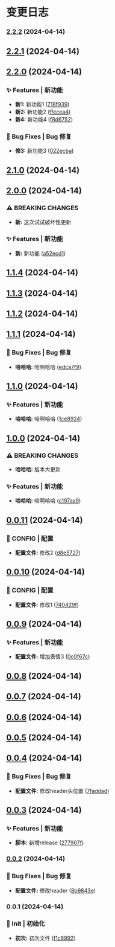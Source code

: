 # 变更日志
### [2.2.2](https://github.com/marioliu2001/test-version/compare/v2.2.1...v2.2.2) (2024-04-14)

## [2.2.1](https://github.com/marioliu2001/test-version/compare/v2.2.0...v2.2.1) (2024-04-14)

## [2.2.0](https://github.com/marioliu2001/test-version/compare/v2.1.0...v2.2.0) (2024-04-14)


### ✨ Features | 新功能

* **新1:** 新功能1 ([718f939](https://github.com/marioliu2001/test-version/commit/718f939e3530cd39e8e7c704b9c7658a7cb69f15))
* **新2:** 新功能2 ([ffecea4](https://github.com/marioliu2001/test-version/commit/ffecea43e2c9cdc3eae8d8c8ea9b8c3f6e9891d3))
* **新4:** 新功能4 ([f8d6752](https://github.com/marioliu2001/test-version/commit/f8d6752bd5e1b42f6da9db101b4133081d2e75e9))


### 🐛 Bug Fixes | Bug 修复

* **修3:** 新功能3 ([022ecba](https://github.com/marioliu2001/test-version/commit/022ecba58e6a72a3f499040eb6560e4663827047))

## [2.1.0](https://github.com/marioliu2001/test-version/compare/v2.0.0...v2.1.0) (2024-04-14)

## [2.0.0](https://github.com/marioliu2001/test-version/compare/v1.1.4...v2.0.0) (2024-04-14)


### ⚠ BREAKING CHANGES

* **新:** 这次试试破坏性更新

### ✨ Features | 新功能

* **新:** 新功能 ([a52ecd1](https://github.com/marioliu2001/test-version/commit/a52ecd1b003e035ef1d4520762ef7bfae4e34a9e))

## [1.1.4](https://github.com/marioliu2001/test-version/compare/v1.1.2...v1.1.4) (2024-04-14)

## [1.1.3](https://github.com/marioliu2001/test-version/compare/v1.1.2...v1.1.3) (2024-04-14)

## [1.1.2](https://github.com/marioliu2001/test-version/compare/v1.1.1...v1.1.2) (2024-04-14)

## [1.1.1](https://github.com/marioliu2001/test-version/compare/v1.1.0...v1.1.1) (2024-04-14)


### 🐛 Bug Fixes | Bug 修复

* **哈哈哈:** 哈啊哈哈 ([edca7f9](https://github.com/marioliu2001/test-version/commit/edca7f9e7cc77e0ebdbc0e0bce639d97eaa1b125))

## [1.1.0](https://github.com/marioliu2001/test-version/compare/v1.0.0...v1.1.0) (2024-04-14)


### ✨ Features | 新功能

* **哈哈哈:** 哈啊哈哈 ([1ce8924](https://github.com/marioliu2001/test-version/commit/1ce8924e199775330744ea82e95ac679a0c1e7f4))

## [1.0.0](https://github.com/marioliu2001/test-version/compare/v0.0.11...v1.0.0) (2024-04-14)


### ⚠ BREAKING CHANGES

* **哈哈哈:** 版本大更新

### ✨ Features | 新功能

* **哈哈哈:** 哈啊哈哈 ([c197aa9](https://github.com/marioliu2001/test-version/commit/c197aa9560eda2049d143cf80a50aacfeec89caf))

## [0.0.11](https://github.com/marioliu2001/test-version/compare/v0.0.10...v0.0.11) (2024-04-14)


### 🔨 CONFIG | 配置

* **配置文件:** 修改2 ([d8e5727](https://github.com/marioliu2001/test-version/commit/d8e5727743b17efd4203792f13fff581652abd77))

## [0.0.10](https://github.com/marioliu2001/test-version/compare/v0.0.9...v0.0.10) (2024-04-14)


### 🔨 CONFIG | 配置

* **配置文件:** 修改1 ([740429f](https://github.com/marioliu2001/test-version/commit/740429f9017bf24faba3d12b9d42a45f02dd2701))

## [0.0.9](https://github.com/marioliu2001/test-version/compare/v0.0.8...v0.0.9) (2024-04-14)


### ✨ Features | 新功能

* **配置文件:** 增加表情3 ([0c0f67c](https://github.com/marioliu2001/test-version/commit/0c0f67c086707e9ffba6169b4ff82c3b575a8d8d))

## [0.0.8](https://github.com/marioliu2001/test-version/compare/v0.0.7...v0.0.8) (2024-04-14)

## [0.0.7](https://github.com/marioliu2001/test-version/compare/v0.0.6...v0.0.7) (2024-04-14)

## [0.0.6](https://github.com/marioliu2001/test-version/compare/v0.0.5...v0.0.6) (2024-04-14)

## [0.0.5](https://github.com/marioliu2001/test-version/compare/v0.0.4...v0.0.5) (2024-04-14)

## [0.0.4](https://github.com/marioliu2001/test-version/compare/v0.0.3...v0.0.4) (2024-04-14)


### 🐛 Bug Fixes | Bug 修复

* **配置文件:** 修改header头位置 ([7faddad](https://github.com/marioliu2001/test-version/commit/7faddad42a0a62e2e4d868c7d9d289d1ffad0047))

## [0.0.3](https://github.com/marioliu2001/test-version/compare/v0.0.2...v0.0.3) (2024-04-14)


### ✨ Features | 新功能

* **脚本:** 新增release ([277907f](https://github.com/marioliu2001/test-version/commit/277907fa6fbba2e4a9e83ebc341de1ea2951a89d))


### [0.0.2](https://github.com/marioliu2001/test-version/compare/v0.0.1...v0.0.2) (2024-04-14)


### 🐛 Bug Fixes | Bug 修复

* **配置文件:** 修改header ([8b9843e](https://github.com/marioliu2001/test-version/commit/8b9843ed2a41fbd84f495dd4dd7bc8d68581fd5b))

### 0.0.1 (2024-04-14)


### 🎉 Init | 初始化

* **初次:** 初次文件 ([f1c6992](https://github.com/marioliu2001/test-version/commit/f1c699200a55096a08169398ed22d2b7e7658828))
